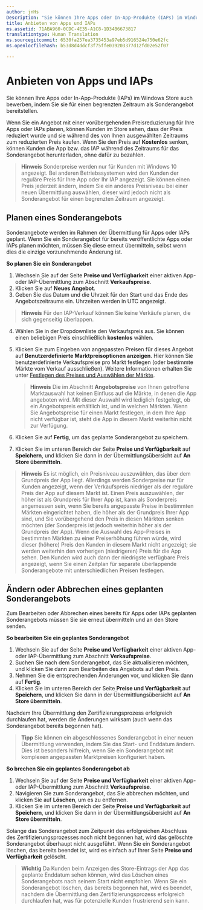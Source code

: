 ```yaml
---
author: jnHs
Description: "Sie können Ihre Apps oder In-App-Produkte (IAPs) im Windows Store auch bewerben, indem Sie sie für einen begrenzten Zeitraum als Sonderangebot bereitstellen."
title: Anbieten von Apps und IAPs
ms.assetid: 71ABA960-0CDC-4E35-A1C8-1D34B6673817
translationtype: Human Translation
ms.sourcegitcommit: 6530fa257ea3735453a97eb5d916524e750e62fc
ms.openlocfilehash: b53d8d4ddcf3f75ffe039203377d12fd02e52f07

---
```


# Anbieten von Apps und IAPs


Sie können Ihre Apps oder In-App-Produkte (IAPs) im Windows Store auch bewerben, indem Sie sie für einen begrenzten Zeitraum als Sonderangebot bereitstellen.

Wenn Sie ein Angebot mit einer vorübergehenden Preisreduzierung für Ihre Apps oder IAPs planen, können Kunden im Store sehen, dass der Preis reduziert wurde und sie während des von Ihnen ausgewählten Zeitraums zum reduzierten Preis kaufen. Wenn Sie den Preis auf **Kostenlos** senken, können Kunden die App bzw. das IAP während des Zeitraums für das Sonderangebot herunterladen, ohne dafür zu bezahlen.

> **Hinweis**  Sonderpreise werden nur für Kunden mit Windows 10 angezeigt. Bei anderen Betriebssystemen wird den Kunden der reguläre Preis für Ihre App oder Ihr IAP angezeigt. Sie können einen Preis jederzeit ändern, indem Sie ein anderes Preisniveau bei einer neuen Übermittlung auswählen, dieser wird jedoch nicht als Sonderangebot für einen begrenzten Zeitraum angezeigt.

## Planen eines Sonderangebots


Sonderangebote werden im Rahmen der Übermittlung für Apps oder IAPs geplant. Wenn Sie ein Sonderangebot für bereits veröffentlichte Apps oder IAPs planen möchten, müssen Sie diese erneut übermitteln, selbst wenn dies die einzige vorzunehmende Änderung ist.

**So planen Sie ein Sonderangebot**

1.  Wechseln Sie auf der Seite **Preise und Verfügbarkeit** einer aktiven App- oder IAP-Übermittlung zum Abschnitt **Verkaufspreise**.
2.  Klicken Sie auf **Neues Angebot**.
3.  Geben Sie das Datum und die Uhrzeit für den Start und das Ende des Angebotszeitraums ein. Uhrzeiten werden in UTC angezeigt.

   > **Hinweis**  Für den IAP-Verkauf können Sie keine Verkäufe planen, die sich gegenseitig überlappen.

4.  Wählen Sie in der Dropdownliste den Verkaufspreis aus. Sie können einen beliebigen Preis einschließlich **kostenlos** wählen.
5.  Klicken Sie zum Eingeben von angepassten Preisen für dieses Angebot auf **Benutzerdefinierte Marktpreisoptionen anzeigen**. Hier können Sie benutzerdefinierte Verkaufspreise pro Markt festlegen (oder bestimmte Märkte vom Verkauf ausschließen). Weitere Informationen erhalten Sie unter [Festlegen des Preises und Auswählen der Märkte](define-pricing-and-market-selection.md).

    > **Hinweis**  Die im Abschnitt **Angebotspreise** von Ihnen getroffene Marktauswahl hat keinen Einfluss auf die Märkte, in denen die App angeboten wird. Mit dieser Auswahl wird lediglich festgelegt, ob ein Angebotspreis erhältlich ist, und in welchen Märkten. Wenn Sie Angebotspreise für einen Markt festlegen, in dem Ihre App nicht verfügbar ist, steht die App in diesem Markt weiterhin nicht zur Verfügung.

6.  Klicken Sie auf **Fertig**, um das geplante Sonderangebot zu speichern.
7.  Klicken Sie im unteren Bereich der Seite **Preise und Verfügbarkeit** auf **Speichern**, und klicken Sie dann in der Übermittlungsübersicht auf **An Store übermitteln**.

> **Hinweis**  Es ist möglich, ein Preisniveau auszuwählen, das über dem Grundpreis der App liegt. Allerdings werden Sonderpreise nur für Kunden angezeigt, wenn der Verkaufspreis niedriger als der reguläre Preis der App auf diesem Markt ist. Einen Preis auszuwählen, der höher ist als Grundpreis für Ihrer App ist, kann als Sonderpreis angemessen sein, wenn Sie bereits angepasste Preise in bestimmten Märkten eingerichtet haben, die höher als der Grundpreis Ihrer App sind, und Sie vorübergehend den Preis in diesen Märkten senken möchten (der Sonderpreis ist jedoch weiterhin höher als der Grundpreis der App). Wenn die Auswahl des App-Preises in bestimmten Märkten zu einer Preiserhöhung führen würde, wird dieser (höhere) Preis den Kunden in diesem Markt nicht angezeigt; sie werden weiterhin den vorherigen (niedrigeren) Preis für die App sehen. Den Kunden wird auch dann der niedrigste verfügbare Preis angezeigt, wenn Sie einen Zeitplan für separate überlappende Sonderangebote mit unterschiedlichen Preisen festlegen.

## Ändern oder Abbrechen eines geplanten Sonderangebots


Zum Bearbeiten oder Abbrechen eines bereits für Apps oder IAPs geplanten Sonderangebots müssen Sie sie erneut übermitteln und an den Store senden.

**So bearbeiten Sie ein geplantes Sonderangebot**

1.  Wechseln Sie auf der Seite **Preise und Verfügbarkeit** einer aktiven App- oder IAP-Übermittlung zum Abschnitt **Verkaufspreise**.
2.  Suchen Sie nach dem Sonderangebot, das Sie aktualisieren möchten, und klicken Sie dann zum Bearbeiten des Angebots auf den Preis.
3.  Nehmen Sie die entsprechenden Änderungen vor, und klicken Sie dann auf **Fertig**.
4.  Klicken Sie im unteren Bereich der Seite **Preise und Verfügbarkeit** auf **Speichern**, und klicken Sie dann in der Übermittlungsübersicht auf **An Store übermitteln**.

Nachdem Ihre Übermittlung den Zertifizierungsprozess erfolgreich durchlaufen hat, werden die Änderungen wirksam (auch wenn das Sonderangebot bereits begonnen hat).

> **Tipp**  Sie können ein abgeschlossenes Sonderangebot in einer neuen Übermittlung verwenden, indem Sie das Start- und Enddatum ändern. Dies ist besonders hilfreich, wenn Sie ein Sonderangebot mit komplexen angepassten Marktpreisen konfiguriert haben.
 
**So brechen Sie ein geplantes Sonderangebot ab**

1.  Wechseln Sie auf der Seite **Preise und Verfügbarkeit** einer aktiven App- oder IAP-Übermittlung zum Abschnitt **Verkaufspreise**.
2.  Navigieren Sie zum Sonderangebot, das Sie abbrechen möchten, und klicken Sie auf **Löschen**, um es zu entfernen.
3.  Klicken Sie im unteren Bereich der Seite **Preise und Verfügbarkeit** auf **Speichern**, und klicken Sie dann in der Übermittlungsübersicht auf **An Store übermitteln**.

Solange das Sonderangebot zum Zeitpunkt des erfolgreichen Abschluss des Zertifizierungsprozesses noch nicht begonnen hat, wird das gelöschte Sonderangebot überhaupt nicht ausgeführt. Wenn Sie ein Sonderangebot löschen, das bereits beendet ist, wird es einfach auf Ihrer Seite **Preise und Verfügbarkeit** gelöscht.

> **Wichtig**   Da Kunden beim Anzeigen des Store-Eintrags der App das geplante Enddatum sehen können, wird das Löschen eines Sonderangebots nach seinem Start nicht empfohlen. Wenn Sie ein Sonderangebot löschen, das bereits begonnen hat, wird es beendet, nachdem die Übermittlung den Zertifizierungsprozess erfolgreich durchlaufen hat, was für potenzielle Kunden frustrierend sein kann.




<!--HONumber=Jun16_HO4-->


